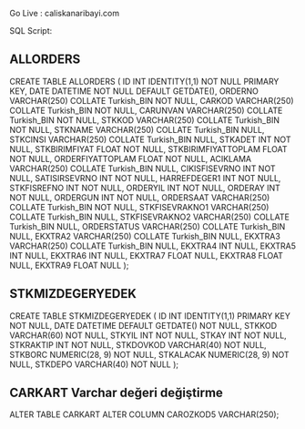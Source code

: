 Go Live : caliskanaribayi.com

SQL Script:

## ALLORDERS
CREATE TABLE ALLORDERS (
    ID INT IDENTITY(1,1) NOT NULL PRIMARY KEY,
    DATE DATETIME NOT NULL DEFAULT GETDATE(),
    ORDERNO VARCHAR(250) COLLATE Turkish_BIN NOT NULL,
    CARKOD VARCHAR(250) COLLATE Turkish_BIN NOT NULL,
    CARUNVAN VARCHAR(250) COLLATE Turkish_BIN NOT NULL,
    STKKOD VARCHAR(250) COLLATE Turkish_BIN NOT NULL,
    STKNAME VARCHAR(250) COLLATE Turkish_BIN NULL,
    STKCINSI VARCHAR(250) COLLATE Turkish_BIN NULL,
    STKADET INT NOT NULL,
    STKBIRIMFIYAT FLOAT NOT NULL,
    STKBIRIMFIYATTOPLAM FLOAT NOT NULL,
    ORDERFIYATTOPLAM FLOAT NOT NULL,
    ACIKLAMA VARCHAR(250) COLLATE Turkish_BIN NULL,
    CIKISFISEVRNO INT NOT NULL,
    SATISIRSEVRNO INT NOT NULL,
    HARREFDEGER1 INT NOT NULL,
    STKFISREFNO INT NOT NULL,
    ORDERYIL INT NOT NULL,
    ORDERAY INT NOT NULL,
    ORDERGUN INT NOT NULL,
    ORDERSAAT VARCHAR(250) COLLATE Turkish_BIN NOT NULL,
    STKFISEVRAKNO1 VARCHAR(250) COLLATE Turkish_BIN NULL,
    STKFISEVRAKNO2 VARCHAR(250) COLLATE Turkish_BIN NULL,
    ORDERSTATUS VARCHAR(250) COLLATE Turkish_BIN NULL,
    EKXTRA2 VARCHAR(250) COLLATE Turkish_BIN NULL,
    EKXTRA3 VARCHAR(250) COLLATE Turkish_BIN NULL,
    EKXTRA4 INT NULL,
    EKXTRA5 INT NULL,
    EKXTRA6 INT NULL,
    EKXTRA7 FLOAT NULL,
    EKXTRA8 FLOAT NULL,
    EKXTRA9 FLOAT NULL
);

## STKMIZDEGERYEDEK
CREATE TABLE STKMIZDEGERYEDEK (
    ID INT IDENTITY(1,1) PRIMARY KEY NOT NULL,
    DATE DATETIME DEFAULT GETDATE() NOT NULL,
    STKKOD VARCHAR(60) NOT NULL,
    STKYIL INT NOT NULL,
    STKAY INT NOT NULL,
    STKRAKTIP INT NOT NULL,
    STKDOVKOD VARCHAR(40) NOT NULL,
    STKBORC NUMERIC(28, 9) NOT NULL,
    STKALACAK NUMERIC(28, 9) NOT NULL,
    STKDEPO VARCHAR(40) NOT NULL
);

## CARKART Varchar değeri değiştirme
ALTER TABLE CARKART
ALTER COLUMN CAROZKOD5 VARCHAR(250);


